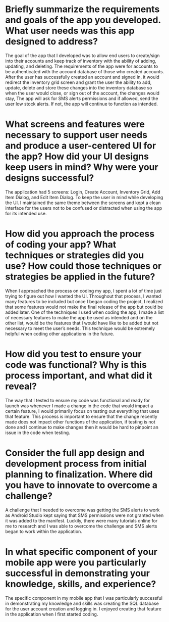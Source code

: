 <h1>Briefly summarize the requirements and goals of the app you developed. What user needs was this app designed to address?</h1>
The goal of the app that I developed was to allow end users to create/sign into their accounts and keep track of inventory with the ability of adding, updating, and deleting. The requirements of the app were for accounts to be authenticated with the account database of those who created accounts. After the user has successfully created an account and signed in, it would redirect the inventory grid screen and grant the user the ability to add, update, delete and store these changes into the inventory database so when the user would close, or sign out of the account, the changes would stay, The app will ask for SMS alerts permissions and if allowed, send the user low stock alerts. If not, the app will continue to function as intended.
<h1>What screens and features were necessary to support user needs and produce a user-centered UI for the app? How did your UI designs keep users in mind? Why were your designs successful?</h1>
  The application had 5 screens: Login, Create Account, Inventory Grid, Add Item Dialog, and Edit Item Dialog. To keep the user in mind while developing the UI. I maintained the same theme between the screens and kept a clean interface for the users not to be confused or distracted when using the app for its intended use. 
<h1>How did you approach the process of coding your app? What techniques or strategies did you use? How could those techniques or strategies be applied in the future?</h1>
  When I approached the process on coding my app, I spent a lot of time just trying to figure out how I wanted the UI. Throughout that process, I wanted many features to be included but once I began coding the project, I realized that some features would not make the final release of the app but could be added later. One of the techniques I used when coding the app, I made a list of necessary features to make the app be used as intended and on the other list, would be the features that I would have like to be added but not necessary to meet the user’s needs. This technique would be extremely helpful when coding other applications in the future.
<h1>How did you test to ensure your code was functional? Why is this process important, and what did it reveal?</h1>
  The way that I tested to ensure my code was functional and ready for launch was whenever I made a change in the code that would impact a certain feature, I would primarily focus on testing out everything that uses that feature. This process is important to ensure that the change recently made does not impact other functions of the application, if testing is not done and I continue to make changes then it would be hard to pinpoint an issue in the code when testing. 
<h1>Consider the full app design and development process from initial planning to finalization. Where did you have to innovate to overcome a challenge?</h1>
  A challenge that I needed to overcome was getting the SMS alerts to work as Android Studio kept saying that SMS permissions were not granted when it was added to the manifest. Luckily, there were many tutorials online for me to research and I was able to overcome the challenge and SMS alerts began to work within the application.
<h1>In what specific component of your mobile app were you particularly successful in demonstrating your knowledge, skills, and experience?</h1>
  The specific component in my mobile app that I was particularly successful in demonstrating my knowledge and skills was creating the SQL database for the user account creation and logging in. I enjoyed creating that feature in the application when I first started coding.

